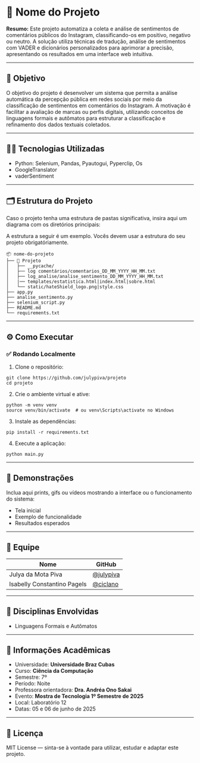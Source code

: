 # 🚀 Nome do Projeto

**Resumo:** 
Este projeto automatiza a coleta e análise de sentimentos de comentários públicos do Instagram, classificando-os em positivo, negativo ou neutro. A solução utiliza técnicas de tradução, análise de sentimentos com VADER e dicionários personalizados para aprimorar a precisão, apresentando os resultados em uma interface web intuitiva.

---

## 🎯 Objetivo
O objetivo do projeto é desenvolver um sistema que permita a análise automática da percepção pública em redes sociais por meio da classificação de sentimentos em comentários do Instagram. A motivação é facilitar a avaliação de marcas ou perfis digitais, utilizando conceitos de linguagens formais e autômatos para estruturar a classificação e refinamento dos dados textuais coletados.

---

## 👨‍💻 Tecnologias Utilizadas
- Python: Selenium, Pandas, Pyautogui, Pyperclip, Os
- GoogleTranslator
- vaderSentiment

---

## 🗂️ Estrutura do Projeto

Caso o projeto tenha uma estrutura de pastas significativa, insira aqui um diagrama com os diretórios principais:

A estrutura a seguir é um exemplo. Vocês devem usar a estrutura do seu projeto obrigatóriamente. 
```
📦 nome-do-projeto
├── 📁 Projeto
│   ├── __pycache/
│   ├── log comentários/comentarios_DD_MM_YYYY_HH_MM.txt
│   ├── log_analise/analise_sentimento_DD_MM_YYYY_HH_MM.txt
│   |── templates/estatistica.html|index.html|sobre.html
│   └── static/hateShield_logo.png|style.css
├── app.py
├── analise_sentimento.py
├── selenium_script.py
├── README.md
└── requirements.txt
```

---

## ⚙️ Como Executar

### ✅ Rodando Localmente

1. Clone o repositório:

```
git clone https://github.com/julypiva/projeto
cd projeto
```

2. Crie o ambiente virtual e ative:

```
python -m venv venv
source venv/bin/activate  # ou venv\Scripts\activate no Windows
```

3. Instale as dependências:

```
pip install -r requirements.txt
```

4. Execute a aplicação:

```
python main.py
```

---

## 📸 Demonstrações

Inclua aqui prints, gifs ou vídeos mostrando a interface ou o funcionamento do sistema:

- Tela inicial
- Exemplo de funcionalidade
- Resultados esperados

---

## 👥 Equipe

| Nome | GitHub |
|------|--------|
| Julya da Mota Piva | [@julypiva](https://github.com/julypiva) |
| Isabelly Constantino Pagels | [@ciclano](https://github.com/ciclano) |

---

## 🧠 Disciplinas Envolvidas

- Linguagens Formais e Autômatos

---

## 🏫 Informações Acadêmicas

- Universidade: **Universidade Braz Cubas**
- Curso: **Ciência da Computação**
- Semestre: 7º
- Período: Noite
- Professora orientadora: **Dra. Andréa Ono Sakai**
- Evento: **Mostra de Tecnologia 1º Semestre de 2025**
- Local: Laboratório 12
- Datas: 05 e 06 de junho de 2025

---

## 📄 Licença

MIT License — sinta-se à vontade para utilizar, estudar e adaptar este projeto.
